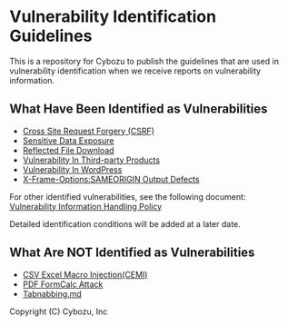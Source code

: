 Vulnerability Identification Guidelines
====
This is a repository for Cybozu to publish the guidelines that are used in vulnerability identification when we receive reports on vulnerability information.

## What Have Been Identified as Vulnerabilities

* [Cross Site Request Forgery (CSRF)](CSRF.md)
* [Sensitive Data Exposure](SensitiveDataExposure.md)
* [Reflected File Download](ReflectedFileDownload.md)
* [Vulnerability In Third-party Products](VulnerabilityInThird-partyProducts.md)
* [Vulnerability In WordPress](VulnerabilityInWordPress.md)
* [X-Frame-Options:SAMEORIGIN Output Defects](x-frame-options.md)

For other identified vulnerabilities, see the following document:  
[Vulnerability Information Handling Policy](http://www.slideshare.net/cybozucommunity/ss-30074325/18)  

Detailed identification conditions will be added at a later date.

## What Are NOT Identified as Vulnerabilities
* [CSV Excel Macro Injection(CEMI)](CEMI.md)
* [PDF FormCalc Attack](PDFFormCalcAttack.md)
* [Tabnabbing.md](Tabnabbing.md)

Copyright (C) Cybozu, Inc
